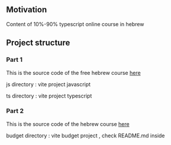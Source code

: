 <h2>Motivation</h2>
Content of 10%-90% typescript online course in hebrew 

<h2>Project structure</h2>

<h3>Part 1</h3>
This is the source code of the free hebrew course <a href='https://nathankrasney.podia.com/10-90'>here</a>
<p>js directory : vite project javascript</p>
<p>ts directory : vite project typescript</p>

<h3>Part 2</h3>
This is the source code of the hebrew course <a href='https://nathankrasney.podia.com/c1d067c7-ebfc-4e02-b960-4641ba3aac1b'>here</a>

<p>budget directory : vite budget project , check README.md inside</p>